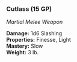 ### Cutlass (15 GP)
*Martial Melee Weapon*  

**Damage:** 1d6 Slashing  
**Properties:** Finesse, Light  
**Mastery:** Slow  
**Weight:** 3 lb.